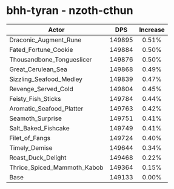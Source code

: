 # bhh-tyran - nzoth-cthun
| Actor | DPS | Increase |
|---|:---:|:---:|
|Draconic_Augment_Rune|149895|0.51%|
|Fated_Fortune_Cookie|149884|0.50%|
|Thousandbone_Tongueslicer|149876|0.50%|
|Great_Cerulean_Sea|149868|0.49%|
|Sizzling_Seafood_Medley|149839|0.47%|
|Revenge_Served_Cold|149804|0.45%|
|Feisty_Fish_Sticks|149784|0.44%|
|Aromatic_Seafood_Platter|149763|0.42%|
|Seamoth_Surprise|149751|0.41%|
|Salt_Baked_Fishcake|149749|0.41%|
|Filet_of_Fangs|149724|0.40%|
|Timely_Demise|149644|0.34%|
|Roast_Duck_Delight|149468|0.22%|
|Thrice_Spiced_Mammoth_Kabob|149364|0.15%|
|Base|149133|0.00%|
